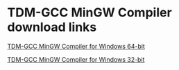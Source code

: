 # TDM-GCC MinGW Compiler download links
[TDM-GCC MinGW Compiler for Windows 64-bit](https://sourceforge.net/projects/tdm-gcc/files/TDM-GCC%20Installer/tdm64-gcc-5.1.0-2.exe/download)

[TDM-GCC MinGW Compiler for Windows 32-bit](https://sourceforge.net/projects/tdm-gcc/files/TDM-GCC%20Installer/tdm-gcc-5.1.0-3.exe/download)

